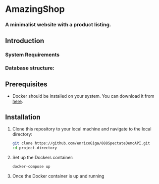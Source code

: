 # AmazingShop
### A minimalist website with a product listing.
## Introduction


### System Requirements


### Database structure:


## Prerequisites
- Docker should be installed on your system. You can download it
  from [here](https://www.docker.com/get-started).

## Installation
1. Clone this repository to your local machine and navigate to the local directory:

   ```bash
   git clone https://github.com/enricoGiga/888SpectateDemoAPI.git
   cd project-directory

2. Set up the Dockers container:
   ```bash
   docker-compose up
3. Once the Docker container is up and running



